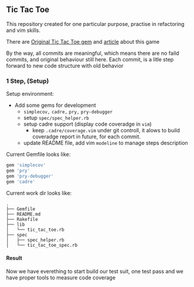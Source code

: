 <!---
vim:fen:fdm=marker:fmr={{{,}}}:fdl=0:fdc=1:ts=2:sw=2:sts=2:nu
-->
## Tic Tac Toe

This repository created for one particular purpose, practise in refactoring and vim
skills.

There are [Original Tic Tac Toe gem](https://github.com/jisaacks/ruby-tic-tac-toe) and
[article](http://www.jisaacks.com/ruby-tutorial-make-a-tic-tac-toe-game) about this game

By the way, all commits are meaningful, which means there are no faild commits, and
original behaviour still here. Each commit, is a litle step forward to new code
structure with old behavior

<!--- {{{ -->
### 1 Step, (Setup)

Setup environment:

* Add some gems for development
  * `simplecov,` `cadre,` `pry,` `pry-debugger`
  * setup `spec/spec_helper.rb`
  * setup cadre support (display code coveradge in `vim`)
    * keep `.cadre/coverage.vim` under git controll, it alows to build coveradge report in
      future, for each commit.
  * update README file, add vim `modeline` to manage steps description

Current Gemfile looks like:

```ruby
gem 'simplecov'
gem 'pry'
gem 'pry-debugger'
gem 'cadre'
```

Current work dir looks like:

```
.
├── Gemfile
├── README.md
├── Rakefile
├── lib
│   └── tic_tac_toe.rb
├── spec
│   ├── spec_helper.rb
│   └── tic_tac_toe_spec.rb
```

#### Result
Now we have everething to start build our test suit, one test pass and we have proper
tools to measure code coverage
<!--- }}} -->


